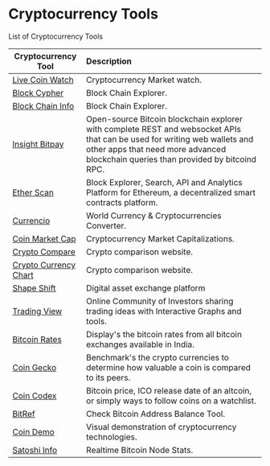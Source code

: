 # Cryptocurrency Tools

List of Cryptocurrency Tools

| Cryptocurrency Tool	|      Description     	|
|----------	|:------	|
|<a href="https://www.livecoinwatch.com/" target="_blank" >Live Coin Watch</a>|Cryptocurrency Market watch.|
|<a href="https://live.blockcypher.com/" target="_blank" >Block Cypher</a>|Block Chain Explorer.|
|<a href="https://blockchain.info/" target="_blank" >Block Chain Info</a>|Block Chain Explorer.|
|<a href="https://insight.bitpay.com/" target="_blank" >Insight Bitpay</a>|Open-source Bitcoin blockchain explorer with complete REST and websocket APIs that can be used for writing web wallets and other apps that need more advanced blockchain queries than provided by bitcoind RPC.|
|<a href="https://etherscan.io/" target="_blank" >Ether Scan</a>|Block Explorer, Search, API and Analytics Platform for Ethereum, a decentralized smart contracts platform.|
|<a href="https://currencio.co/" target="_blank" >Currencio</a>|World Currency & Cryptocurrencies Converter.|
|<a href="https://coinmarketcap.com/" target="_blank" >Coin Market Cap</a>|Cryptocurrency Market Capitalizations.|
|<a href="https://www.cryptocompare.com/" target="_blank" >Crypto Compare</a>|Crypto comparison website.|
|<a href="http://www.cryptocurrencychart.com/" target="_blank" >Crypto Currency Chart</a>|Crypto comparison website.|
|<a href="https://shapeshift.io/#/coins" target="_blank" >Shape Shift</a>|Digital asset exchange platform|
|<a href="https://www.tradingview.com/" target="_blank" >Trading View</a>|Online Community of Investors sharing trading ideas with Interactive Graphs and tools.|
|<a href="http://www.bitcoinrates.in/" target="_blank" >Bitcoin Rates</a>|Display's the bitcoin rates from all bitcoin exchanges available in India.|
|<a href="https://www.coingecko.com/en" target="_blank" >Coin Gecko</a>|Benchmark's the crypto currencies to determine how valuable a coin is compared to its peers.|
|<a href="https://coincodex.com/" target="_blank" >Coin Codex</a>|Bitcoin price, ICO release date of an altcoin, or simply ways to follow coins on a watchlist.|
|<a href="https://bitref.com/" target="_blank" >BitRef</a>|Check Bitcoin Address Balance Tool.|
|<a href="https://coindemo.io/" target="_blank" >Coin Demo</a>|Visual demonstration of cryptocurrency technologies.|
|<a href="http://statoshi.info/" target="_blank" >Satoshi Info</a>|Realtime Bitcoin Node Stats.|

